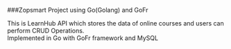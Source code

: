 ###Zopsmart Project using Go(Golang) and GoFr

This is LearnHub API which stores the data of online courses and users can perform CRUD Operations. <br>
Implemented in Go with GoFr framework and MySQL<br>
